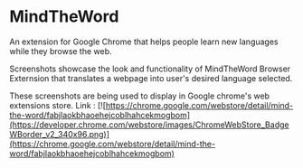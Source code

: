 MindTheWord
===========
An extension for Google Chrome that helps people learn new languages while they browse the web.


Screenshots showcase the look and functionality of MindTheWord Browser Externsion that translates a webpage into user's desired language selected.


These screenshots are being used to display in Google chrome's web extensions store. Link : [![https://chrome.google.com/webstore/detail/mind-the-word/fabjlaokbhaoehejcoblhahcekmogbom](https://developer.chrome.com/webstore/images/ChromeWebStore_BadgeWBorder_v2_340x96.png)](https://chrome.google.com/webstore/detail/mind-the-word/fabjlaokbhaoehejcoblhahcekmogbom)
